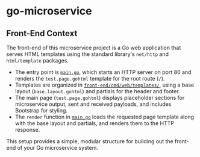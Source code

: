 # go-microservice

## Front-End Context

The front-end of this microservice project is a Go web application that serves HTML templates using the standard library's `net/http` and `html/template` packages.

- The entry point is [`main.go`](front-end/cmd/web/main.go), which starts an HTTP server on port 80 and renders the `test.page.gohtml` template for the root route (`/`).
- Templates are organized in [`front-end/cmd/web/templates/`](front-end/cmd/web/templates/), using a base layout (`base.layout.gohtml`) and partials for the header and footer.
- The main page (`test.page.gohtml`) displays placeholder sections for microservice output, sent and received payloads, and includes Bootstrap for styling.
- The `render` function in [`main.go`](front-end/cmd/web/main.go) loads the requested page template along with the base layout and partials, and renders them to the HTTP response.

This setup provides a simple, modular structure for building out the front-end of your Go microservice system.
